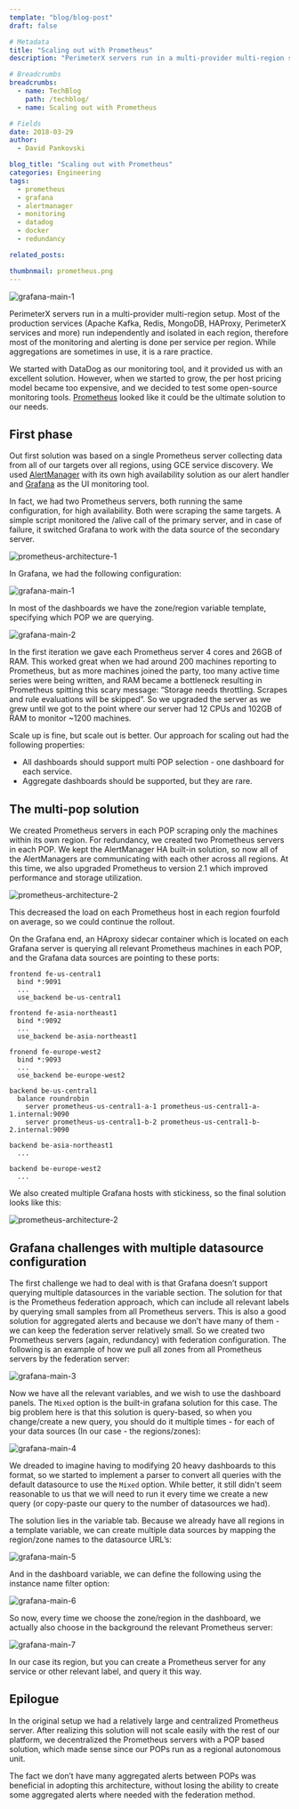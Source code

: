 ```yaml
---
template: "blog/blog-post"
draft: false

# Metadata
title: "Scaling out with Prometheus"
description: "PerimeterX servers run in a multi-provider multi-region setup. Most of the production services (Apache Kafka, Redis, MongoDB, HAProxy, PerimeterX services and more) run independently and isolated in each region, therefore most of the monitoring and alerting is done per service per region. While aggregations are sometimes in use, it is a rare practice."

# Breadcrumbs
breadcrumbs:
  - name: TechBlog
    path: /techblog/
  - name: Scaling out with Prometheus

# Fields
date: 2018-03-29
author:
  - David Pankovski

blog_title: "Scaling out with Prometheus"
categories: Engineering
tags:
  - prometheus
  - grafana
  - alertmanager
  - monitoring
  - datadog
  - docker
  - redundancy

related_posts:

thumbnmail: prometheus.png
---
```


![grafana-main-1](/assets/images/blog/prometheus.png)

PerimeterX servers run in a multi-provider multi-region setup. Most of the production services (Apache Kafka, Redis, MongoDB, HAProxy, PerimeterX services and more) run independently and isolated in each region, therefore most of the monitoring and alerting is done per service per region. While aggregations are sometimes in use, it is a rare practice.

We started with DataDog as our monitoring tool, and it provided us with an excellent solution. However, when we started to grow, the per host pricing model became too expensive, and we decided to test some open-source monitoring tools. [Prometheus](https://prometheus.io/) looked like it could be the ultimate solution to our needs.

## First phase

Out first solution was based on a single Prometheus server collecting data from all of our targets over all regions, using GCE service discovery. We used [AlertManager](https://github.com/prometheus/alertmanager) with its own high availability solution as our alert handler and [Grafana](https://grafana.com/) as the UI monitoring tool.

In fact, we had two Prometheus servers, both running the same configuration, for high availability. Both were scraping the same targets. A simple script monitored the /alive call of the primary server, and in case of failure, it switched Grafana to work with the data source of the secondary server.

![prometheus-architecture-1](/assets/images/blog/prometheus-architecture-1.png)

In Grafana, we had the following configuration:

![grafana-main-1](/assets/images/blog/grafana-main-1.png) </br>

In most of the dashboards we have the zone/region variable template, specifying which POP we are querying.

![grafana-main-2](/assets/images/blog/grafana-main-2.png) </br>

In the first iteration we gave each Prometheus server 4 cores and 26GB of RAM. This worked great when we had around 200 machines reporting to Prometheus, but as more machines joined the party, too many active time series were being written, and RAM became a bottleneck resulting in Prometheus spitting this scary message: “Storage needs throttling. Scrapes and rule evaluations will be skipped”. So we upgraded the server as we grew until we got to the point where our server had 12 CPUs and 102GB of RAM to monitor ~1200 machines.

Scale up is fine, but scale out is better. Our approach for scaling out had the following properties:

- All dashboards should support multi POP selection - one dashboard for each service.
- Aggregate dashboards should be supported, but they are rare.

## The multi-pop solution

We created Prometheus servers in each POP scraping only the machines within its own region. For redundancy, we created two Prometheus servers in each POP. We kept the AlertManager HA built-in solution, so now all of the AlertManagers are communicating with each other across all regions. At this time, we also upgraded Prometheus to version 2.1 which improved performance and storage utilization.

![prometheus-architecture-2](/assets/images/blog/prometheus-architecture-2.png)

This decreased the load on each Prometheus host in each region fourfold on average, so we could continue the rollout.

On the Grafana end, an HAproxy sidecar container which is located on each Grafana server is querying all relevant Prometheus machines in each POP, and the Grafana data sources are pointing to these ports:

```
frontend fe-us-central1
  bind *:9091
  ...
  use_backend be-us-central1

frontend fe-asia-northeast1
  bind *:9092
  ...
  use_backend be-asia-northeast1

fronend fe-europe-west2
  bind *:9093
  ...
  use_backend be-europe-west2

backend be-us-central1
  balance roundrobin
    server prometheus-us-central1-a-1 prometheus-us-central1-a-1.internal:9090
    server prometheus-us-central1-b-2 prometheus-us-central1-b-2.internal:9090

backend be-asia-northeast1
  ...

backend be-europe-west2
  ...

```

We also created multiple Grafana hosts with stickiness, so the final solution looks like this:

![prometheus-architecture-2](/assets/images/blog/prometheus-architecture-3.png)

## Grafana challenges with multiple datasource configuration

The first challenge we had to deal with is that Grafana doesn’t support querying multiple datasources in the variable section. The solution for that is the Prometheus federation approach, which can include all relevant labels by querying small samples from all Prometheus servers. This is also a good solution for aggregated alerts and because we don’t have many of them - we can keep the federation server relatively small. So we created two Prometheus servers (again, redundancy) with federation configuration. The following is an example of how we pull all zones from all Prometheus servers by the federation server:

![grafana-main-3](/assets/images/blog/grafana-main-3.png) </br>

Now we have all the relevant variables, and we wish to use the dashboard panels. The `Mixed` option is the built-in grafana solution for this case. The big problem here is that this solution is query-based, so when you change/create a new query, you should do it multiple times - for each of your data sources (In our case - the regions/zones):

![grafana-main-4](/assets/images/blog/grafana-main-4.png) </br>

We dreaded to imagine having to modifying 20 heavy dashboards to this format, so we started to implement a parser to convert all queries with the default datasource to use the `Mixed` option. While better, it still didn't seem reasonable to us that we will need to run it every time we create a new query (or copy-paste our query to the number of datasources we had).

The solution lies in the variable tab. Because we already have all regions in a template variable, we can create multiple data sources by mapping the region/zone names to the datasource URL’s:

![grafana-main-5](/assets/images/blog/grafana-main-5.png) </br>

And in the dashboard variable, we can define the following using the instance name filter option:

![grafana-main-6](/assets/images/blog/grafana-main-6.png) </br>

So now, every time we choose the zone/region in the dashboard, we actually also choose in the background the relevant Prometheus server:

![grafana-main-7](/assets/images/blog/grafana-main-7.png) </br>

In our case its region, but you can create a Prometheus server for any service or other relevant label, and query it this way.

## Epilogue

In the original setup we had a relatively large and centralized Prometheus server. After realizing this solution will not scale easily with the rest of our platform, we decentralized the Prometheus servers with a POP based solution, which made sense since our POPs run as a regional autonomous unit.

The fact we don’t have many aggregated alerts between POPs was beneficial in adopting this architecture, without losing the ability to create some aggregated alerts where needed with the federation method.
